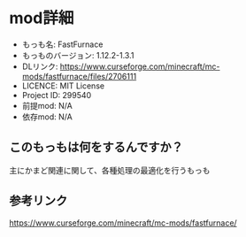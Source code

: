 # mod詳細

- もっも名: FastFurnace
- もっものバージョン: 1.12.2-1.3.1
- DLリンク: https://www.curseforge.com/minecraft/mc-mods/fastfurnace/files/2706111
- LICENCE: MIT License
- Project ID: 299540
- 前提mod: N/A
- 依存mod: N/A

## このもっもは何をするんですか？
主にかまど関連に関して、各種処理の最適化を行うもっも

## 参考リンク
https://www.curseforge.com/minecraft/mc-mods/fastfurnace/

